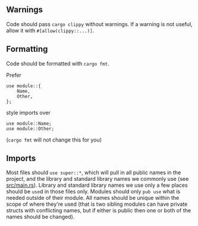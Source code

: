 ## Warnings
Code should pass `cargo clippy` without warnings. If a warning is not useful, allow it with `#[allow(clippy::...)]`.

## Formatting
Code should be formatted with `cargo fmt`.

Prefer
```
use module::{
	Name,
	Other,
};
```
style imports over
```
use module::Name;
use module::Other;
```
(`cargo fmt` will not change this for you)

## Imports
Most files should `use super::*`, which will pull in all public names in the project, and the library and standard library names we commonly use (see [src/main.rs](src/main.rs)). Library and standard library names we use only a few places should be `use`d in those files only. Modules should only `pub use` what is needed outside of their module. All names should be unique within the scope of where they're used (that is two sibling modules can have private structs with conflicting names, but if either is public then one or both of the names should be changed).
